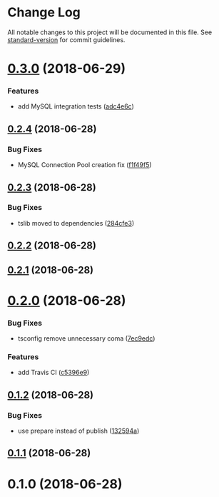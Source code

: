 # Change Log

All notable changes to this project will be documented in this file. See [standard-version](https://github.com/conventional-changelog/standard-version) for commit guidelines.

<a name="0.3.0"></a>
# [0.3.0](https://github.com/robertmeisner/atom-jobs/compare/v0.2.4...v0.3.0) (2018-06-29)


### Features

* add MySQL integration tests ([adc4e6c](https://github.com/robertmeisner/atom-jobs/commit/adc4e6c))



<a name="0.2.4"></a>
## [0.2.4](https://github.com/robertmeisner/atom-jobs/compare/v0.2.3...v0.2.4) (2018-06-28)


### Bug Fixes

* MySQL Connection Pool  creation fix ([f1f49f5](https://github.com/robertmeisner/atom-jobs/commit/f1f49f5))



<a name="0.2.3"></a>
## [0.2.3](https://github.com/robertmeisner/atom-jobs/compare/v0.2.2...v0.2.3) (2018-06-28)


### Bug Fixes

* tslib moved to dependencies ([284cfe3](https://github.com/robertmeisner/atom-jobs/commit/284cfe3))



<a name="0.2.2"></a>
## [0.2.2](https://github.com/robertmeisner/atom-jobs/compare/v0.2.1...v0.2.2) (2018-06-28)



<a name="0.2.1"></a>
## [0.2.1](https://github.com/robertmeisner/atom-jobs/compare/v0.2.0...v0.2.1) (2018-06-28)



<a name="0.2.0"></a>
# [0.2.0](https://github.com/robertmeisner/atom-jobs/compare/v0.1.2...v0.2.0) (2018-06-28)


### Bug Fixes

* tsconfig remove unnecessary coma ([7ec9edc](https://github.com/robertmeisner/atom-jobs/commit/7ec9edc))


### Features

* add Travis CI ([c5396e9](https://github.com/robertmeisner/atom-jobs/commit/c5396e9))



<a name="0.1.2"></a>
## [0.1.2](https://github.com/robertmeisner/atom-jobs/compare/v0.1.1...v0.1.2) (2018-06-28)


### Bug Fixes

* use prepare instead of publish ([132594a](https://github.com/robertmeisner/atom-jobs/commit/132594a))



<a name="0.1.1"></a>
## [0.1.1](https://github.com/robertmeisner/atom-jobs/compare/v0.1.0...v0.1.1) (2018-06-28)



<a name="0.1.0"></a>
# 0.1.0 (2018-06-28)

